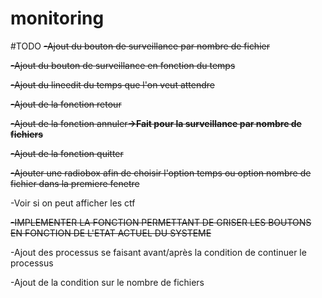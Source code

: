 # monitoring

#TODO
<s>-Ajout du bouton de surveillance par nombre de fichier</s>


<s>-Ajout du bouton de surveillance en fonction du temps</s>

<s>-Ajout du lineedit du temps que l'on veut attendre</s>

<s>-Ajout de la fonction retour</s>

<s>-Ajout de la fonction annuler<b>->Fait pour la surveillance par nombre de fichiers</b></s>

<s>-Ajout de la fonction quitter</s>

<s>-Ajouter une radiobox afin de choisir l'option temps ou option nombre de fichier dans la premiere fenetre</s>

-Voir si on peut afficher les ctf

<s>-IMPLEMENTER LA FONCTION PERMETTANT DE GRISER LES BOUTONS EN FONCTION DE L'ETAT ACTUEL DU SYSTEME</s>

-Ajout des processus se faisant avant/après la condition de continuer le processus

-Ajout de la condition sur le nombre de fichiers
